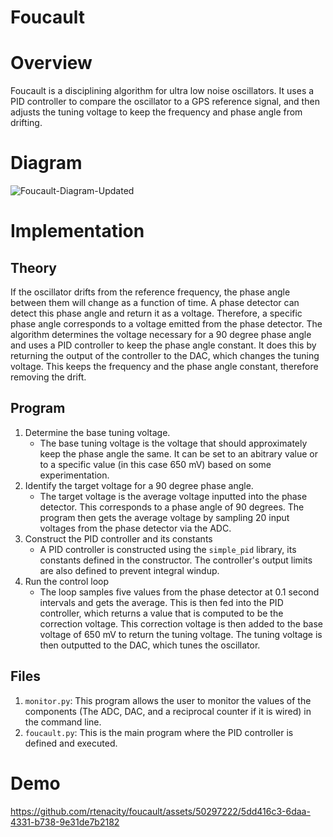 # Foucault

# Overview
Foucault is a disciplining algorithm for ultra low noise oscillators. It uses a PID controller to compare the oscillator to a GPS reference signal, and then adjusts the tuning voltage to keep the frequency and phase angle from drifting. 

# Diagram
![Foucault-Diagram-Updated](https://github.com/rtenacity/foucault/assets/50297222/f2f4c226-a27c-4bde-a583-c817f5ca2132)

# Implementation

## Theory

If the oscillator drifts from the reference frequency, the phase angle between them will change as a function of time. A phase detector can detect this phase angle and return it as a voltage. Therefore, a specific phase angle corresponds to a voltage emitted from the phase detector. The algorithm determines the voltage necessary for a 90 degree phase angle and uses a PID controller to keep the phase angle constant. It does this by returning the output of the controller to the DAC, which changes the tuning voltage. This keeps the frequency and the phase angle constant, therefore removing the drift. 

## Program

1. Determine the base tuning voltage. 
    - The base tuning voltage is the voltage that should approximately keep the phase angle the same. It can be set to an abitrary value or to a specific value (in this case 650 mV) based on some experimentation.
2. Identify the target voltage for a 90 degree phase angle.
    - The target voltage is the average voltage inputted into the phase detector. This corresponds to a phase angle of 90 degrees. The program then gets the average voltage by sampling 20 input voltages from the phase detector via the ADC. 
3. Construct the PID controller and its constants
    - A PID controller is constructed using the `simple_pid` library, its constants defined in the constructor. The controller's output limits are also defined to prevent integral windup.
4. Run the control loop
    - The loop samples five values from the phase detector at 0.1 second intervals and gets the average. This is then fed into the PID controller, which returns a value that is computed to be the correction voltage. This correction voltage is then added to the base voltage of 650 mV to return the tuning voltage. The tuning voltage is then outputted to the DAC, which tunes the oscillator.

## Files

1. `monitor.py`: This program allows the user to monitor the values of the components (The ADC, DAC, and a reciprocal counter if it is wired) in the command line.
2. `foucault.py`: This is the main program where the PID controller is defined and executed.

# Demo

https://github.com/rtenacity/foucault/assets/50297222/5dd416c3-6daa-4331-b738-9e31de7b2182

